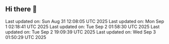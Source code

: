 ## Hi there 👋

<!--
**mefai-dev/mefai-dev** is a ✨ _special_ ✨ repository because its `README.md` (this file) appears on your GitHub profile.

Here are some ideas to get you started:

- 🔭 I’m currently working on ...
- 🌱 I’m currently learning ...
- 👯 I’m looking to collaborate on ...
- 🤔 I’m looking for help with ...
- 💬 Ask me about ...
- 📫 How to reach me: ...
- 😄 Pronouns: ...
- ⚡ Fun fact: ...
-->
Last updated on: Sun Aug 31 12:08:05 UTC 2025
Last updated on: Mon Sep  1 02:18:41 UTC 2025
Last updated on: Tue Sep  2 01:58:30 UTC 2025
Last updated on: Tue Sep  2 19:09:39 UTC 2025
Last updated on: Wed Sep  3 01:50:29 UTC 2025
